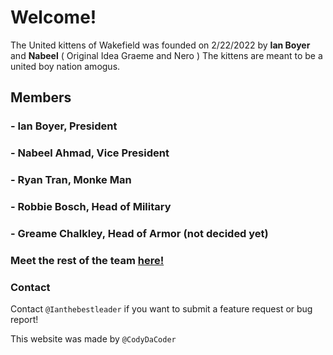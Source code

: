 # Welcome!
The United kittens of Wakefield was founded on 2/22/2022 by **Ian Boyer** and **Nabeel** ( Original Idea Graeme and Nero ) The kittens are meant to be a united boy nation amogus.

## Members

### - **Ian Boyer**, President
### - **Nabeel Ahmad**, Vice President
### - **Ryan Tran**, Monke Man
### - **Robbie Bosch**, Head of Military
### - **Greame Chalkley**, Head of Armor (not decided yet)

### Meet the rest of the team [here!](team.md)

### Contact
Contact ```@Ianthebestleader``` if you want to submit a feature request or bug report!

This website was made by ```@CodyDaCoder```

